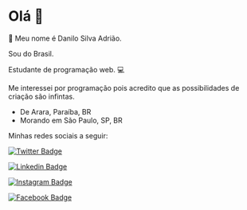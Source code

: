 # Olá 👋

🤝 Meu nome é Danilo Silva Adrião. 

Sou do Brasil. 

Estudante de programação web. 💻

Me interessei por programação pois acredito que as possibilidades de criação são infintas.

- De Arara, Paraíba, BR
- Morando em São Paulo, SP, BR

Minhas redes sociais a seguir:

[![Twitter Badge](https://img.shields.io/badge/-Twitter-E2E2E2?style=white-square&labelColor=E2E2E2&logo=twitter&logoColor=blue&link=https://twitter.com/danilo_s_adriao)](https://twitter.com/danilosadriao)

[![Linkedin Badge](https://img.shields.io/badge/-LinkedIn-E2E2E2?style=white-square&logo=Linkedin&logoColor=1281B7&link=https://www.linkedin.com/in/danilosilvaadriao/)](https://www.linkedin.com/in/danilosilvaadriao/)

[![Instagram Badge](https://img.shields.io/badge/-Instagram-E2E2E2?style=white-square&labelColor=E2E2E2&logo=instagram&logoColor=blue&link=https://www.instagram.com/danilosilvaadriao/)](https://www.instagram.com/danilosilvaadriao/) 

[![Facebook Badge](https://img.shields.io/badge/-Facebook-E2E2E2?style=white-square&logo=facebook&logoColor=1281B7&link=https://www.linkedin.com/in/danilosilvaadriao/)](https://www.linkedin.com/in/danilosilvaadriao/)
